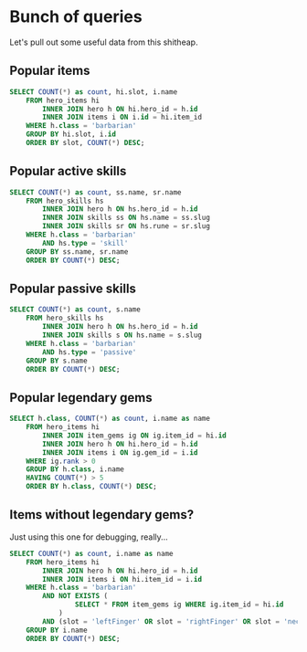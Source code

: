 # Bunch of queries

Let's pull out some useful data from this shitheap.

## Popular items

```SQL
SELECT COUNT(*) as count, hi.slot, i.name
    FROM hero_items hi
        INNER JOIN hero h ON hi.hero_id = h.id
        INNER JOIN items i ON i.id = hi.item_id
    WHERE h.class = 'barbarian'
    GROUP BY hi.slot, i.id
    ORDER BY slot, COUNT(*) DESC;
```

## Popular active skills

```SQL
SELECT COUNT(*) as count, ss.name, sr.name
    FROM hero_skills hs
        INNER JOIN hero h ON hs.hero_id = h.id
        INNER JOIN skills ss ON hs.name = ss.slug
        INNER JOIN skills sr ON hs.rune = sr.slug
    WHERE h.class = 'barbarian'
        AND hs.type = 'skill'
    GROUP BY ss.name, sr.name
    ORDER BY COUNT(*) DESC;
```

## Popular passive skills

```SQL
SELECT COUNT(*) as count, s.name
    FROM hero_skills hs
        INNER JOIN hero h ON hs.hero_id = h.id
        INNER JOIN skills s ON hs.name = s.slug
    WHERE h.class = 'barbarian'
        AND hs.type = 'passive'
    GROUP BY s.name
    ORDER BY COUNT(*) DESC;
```

## Popular legendary gems

```SQL
SELECT h.class, COUNT(*) as count, i.name as name
    FROM hero_items hi
        INNER JOIN item_gems ig ON ig.item_id = hi.id
        INNER JOIN hero h ON hi.hero_id = h.id
        INNER JOIN items i ON ig.gem_id = i.id
    WHERE ig.rank > 0
    GROUP BY h.class, i.name
    HAVING COUNT(*) > 5
    ORDER BY h.class, COUNT(*) DESC;
```

## Items without legendary gems?

Just using this one for debugging, really...

```SQL
SELECT COUNT(*) as count, i.name as name
    FROM hero_items hi
        INNER JOIN hero h ON hi.hero_id = h.id
        INNER JOIN items i ON hi.item_id = i.id
    WHERE h.class = 'barbarian'
        AND NOT EXISTS (
                SELECT * FROM item_gems ig WHERE ig.item_id = hi.id
            )
        AND (slot = 'leftFinger' OR slot = 'rightFinger' OR slot = 'neck')
    GROUP BY i.name
    ORDER BY COUNT(*) DESC;
```